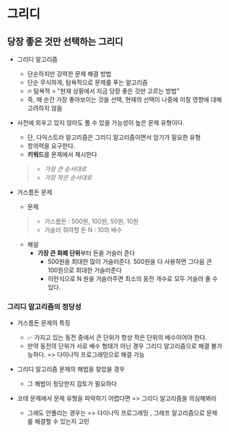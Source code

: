 # 그리디

## 당장 좋은 것만 선택하는 그리디

- 그리디 알고리즘
    - 단순하지만 강력한 문제 해결 방법
    - 단순 무식하게, 탐욕적으로 문제를 푸는 알고리즘
    - 🔥 탐욕적 = "현재 상황에서 지금 당장 좋은 것만 고르는 방법"
    - 즉, 매 순간 가장 좋아보이는 것을 선택, 현재의 선택이 나중에 미칠 영향에 대해 고려하지 않음


- 사전에 외우고 있지 않아도 풀 수 있을 가능성이 높은 문제 유형이다.
    - 단, 다익스트라 알고리즘은 그리디 알고리즘이면서 암기가 필요한 유형
    - 창의력을 요구한다.
    - **키워드**를 문제에서 제시한다
  > - _가장 큰 순서대로_
  > - _가장 작은 순서대로_

- 거스름돈 문제
    - 문제
  > - 거스름돈 : 500원, 100원, 50원, 10원
  > - 거슬러 줘야할 돈 N : 10의 배수
    - 해설
        - **가장 큰 화폐 단위**부터 돈을 거슬러 준다
            - 500원을 최대한 많이 거슬러준다. 500원을 다 사용하면 그다음 큰 100원으로 최대한 거슬러준다
            - 이런식으로 N 원을 거슬러주면 최소의 동전 개수로 모두 거슬러 줄 수 있다.

### 그리디 알고리즘의 정당성

- 거스름돈 문제의 특징
    - ✅ 가지고 있는 동전 중에서 큰 단위가 항상 작은 단위의 배수이어야 한다.
    - 만약 동전의 단위가 서로 배수 형태가 아닌 경우 그리디 알고리즘으로 해결 불가능하다. => 다이나믹 프로그래밍으로 해결 가능


- 그리디 알고리즘 문제의 해법을 찾았을 경우
    - 그 해법이 정당한지 검토가 필요하다


- 코테 문제에서 문제 유형을 파악하기 어렵다면 => 그리디 알고리즘을 의심해봐라
    - 그래도 안풀리는 경우는 => 다이나믹 프로그래밍 , 그래프 알고리즘으로 문제를 해결할 수 있는지 고민


